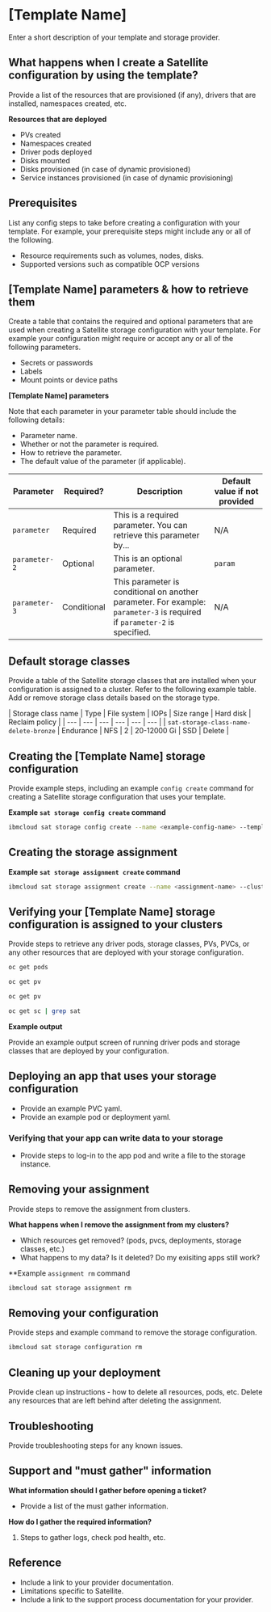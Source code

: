 # [Template Name]

Enter a short description of your template and storage provider.

## What happens when I create a Satellite configuration by using the <template-name> template?

Provide a list of the resources that are provisioned (if any), drivers that are installed, namespaces created, etc.

<!-- Example summary:

When you create a Satellite configuration using the `ocs-local` template, the following resources are deployed to your clusters.

- An `openshift-storage` namespace is created.
- The local disks that you provide are mounted as PVs
- OSD and MON pods are mounted on the disks that you provide 
- The following storage classes are created
    - sat-ocs-cephrbd-gold
    - sat-ocs-cephfs-gold
    - sat-ocs-cephrgw-gold 	
    - sat-ocs-noobaa-gold
- The following cluster roles / role bindings are created.


-->

**Resources that are deployed**
 - PVs created
 - Namespaces created
 - Driver pods deployed
 - Disks mounted
 - Disks provisioned (in case of dynamic provisioned)
 - Service instances provisioned (in case of dynamic provisioning)

## Prerequisites

List any config steps to take before creating a configuration with your template. For example, your prerequisite steps might include any or all of the following.

- Resource requirements such as volumes, nodes, disks.
- Supported versions such as compatible OCP versions

## [Template Name] parameters & how to retrieve them

Create a table that contains the required and optional parameters that are used when creating a Satellite storage configuration with your template. For example your configuration might require or accept any or all of the following parameters.

- Secrets or passwords
- Labels
- Mount points or device paths

**[Template Name] parameters**

Note that each parameter in your parameter table should include the following details:

- Parameter name.
- Whether or not the parameter is required.
- How to retrieve the parameter. 
- The default value of the parameter (if applicable).

| Parameter | Required? | Description | Default value if not provided |
| --- | --- | --- | --- |
| `parameter` | Required | This is a required parameter. You can retrieve this parameter by... | N/A |
| `parameter-2` | Optional | This is an optional parameter. | `param` |
| `parameter-3` | Conditional | This parameter is conditional on another parameter. For example: `parameter-3` is required if `parameter-2` is specified. | N/A |


## Default storage classes

Provide a table of the Satellite storage classes that are installed when your configuration is assigned to a cluster. Refer to the following example table. Add or remove storage class details based on the storage type.

| Storage class name | Type | File system | IOPs | Size range | Hard disk | Reclaim policy |
| --- | --- | --- | --- | --- | --- |
| `sat-storage-class-name-delete-bronze` | Endurance | NFS | 2 | 20-12000 Gi | SSD | Delete | 


## Creating the [Template Name] storage configuration

Provide example steps, including an example `config create` command for creating a Satellite storage configuration that uses your template.

**Example `sat storage config create` command**

```sh
ibmcloud sat storage config create --name <example-config-name> --template-name <template-name> --template-version <template-version> -p "<parameter-name>=<parameter-value>"
```

## Creating the storage assignment

**Example `sat storage assignment create` command**

```sh
ibmcloud sat storage assignment create --name <assignment-name> --cluster-group <cluster-group> --configuration <configuration-name>
```

## Verifying your [Template Name] storage configuration is assigned to your clusters

Provide steps to retrieve any driver pods, storage classes, PVs, PVCs, or any other resources that are deployed with your storage configuration.

```sh
oc get pods 
```

```sh
oc get pv
```

```sh
oc get pv
```

```sh
oc get sc | grep sat
```


**Example output**

Provide an example output screen of running driver pods and storage classes that are deployed by your configuration.

## Deploying an app that uses your storage configuration
 - Provide an example PVC yaml.
 - Provide an example pod or deployment yaml.

### Verifying that your app can write data to your storage
- Provide steps to log-in to the app pod and write a file to the storage instance.


## Removing your assignment

Provide steps to remove the assignment from clusters.

**What happens when I remove the <template-name> assignment from my clusters?**
 - Which resources get removed? (pods, pvcs, deployments, storage classes, etc.)
 - What happens to my data? Is it deleted? Do my exisiting apps still work?

**Example `assignment rm` command

```sh
ibmcloud sat storage assignment rm
```

## Removing your configuration

Provide steps and example command to remove the storage configuration.

```sh
ibmcloud sat storage configuration rm
```


## Cleaning up your deployment

 Provide clean up instructions - how to delete all resources, pods, etc. Delete any resources that are left behind after deleting the assignment.

## Troubleshooting

Provide troubleshooting steps for any known issues.


## Support and "must gather" information

**What information should I gather before opening a ticket?**
- Provide a list of the must gather information.

**How do I gather the required information?**

1. Steps to gather logs, check pod health, etc.

## Reference

- Include a link to your provider documentation.
- Limitations specific to Satellite.
- Include a link to the support process documentation for your provider.